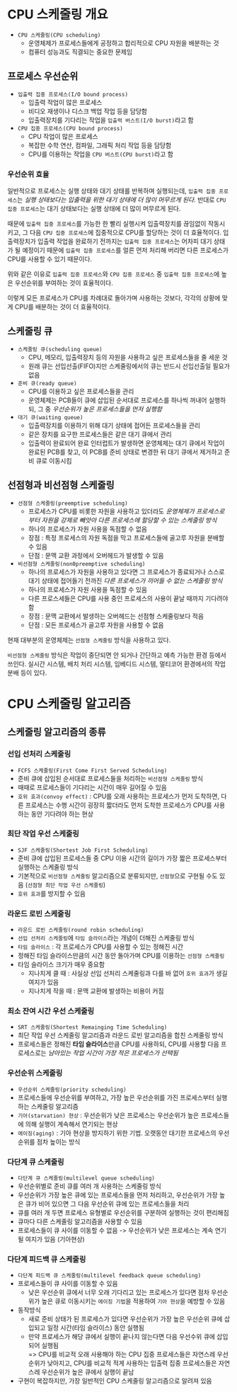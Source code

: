 # CPU 스케줄링 개요

- `CPU 스케줄링(CPU scheduling)`
  - 운영체제가 프로세스들에게 공정하고 합리적으로 CPU 자원을 배분하는 것
  - 컴퓨터 성능과도 직결되는 중요한 문제임

## 프로세스 우선순위

- `입출력 집중 프로세스(I/O bound process)`
  - 입출력 작업이 많은 프로세스
  - 비디오 재생이나 디스크 백업 작업 등을 담당함
  - 입출력장치를 기다리는 작업을 `입출력 버스트(I/O burst)`라고 함
- `CPU 집중 프로세스(CPU bound process)`
  - CPU 작업이 많은 프로세스
  - 복잡한 수학 연산, 컴파일, 그래픽 처리 작업 등을 담당함
  - CPU를 이용하는 작업을 `CPU 버스트(CPU burst)`라고 함

### 우선순위 효율

일반적으로 프로세스는 실행 상태와 대기 상태를 반복하며 실행되는데, `입출력 집중 프로세스`는 *실행 상태보다는 입출력을 위한 대기 상태에 더 많이 머무르게 된다.* 반대로 `CPU 집중 프로세스`는 대기 상태보다는 실행 상태에 더 많이 머무르게 된다.

때문에 `입출력 집중 프로세스`를 가능한 한 빨리 실행시켜 입출력장치를 끊임없이 작동시키고, 그 다음 `CPU 집중 프로세스`에 집중적으로 CPU를 할당하는 것이 더 효율적이다. 입출력장치가 입출력 작업을 완료하기 전까지는 `입출력 집중 프로세스`는 어차피 대기 상태가 될 예정이기 때문에 `입출력 집중 프로세스`를 얼른 먼저 처리해 버리면 다른 프로세스가 CPU를 사용할 수 있기 때문이다.

위와 같은 이유로 `입출력 집중 프로세스`와 `CPU 집중 프로세스` 중 `입출력 집중 프로세스`에 높은 우선순위를 부여하는 것이 효율적이다.

이렇게 모든 프로세스가 CPU를 차례대로 돌아가며 사용하는 것보다, 각각의 상황에 맞게 CPU를 배분하는 것이 더 효율적이다.

## 스케줄링 큐

- `스케줄링 큐(scheduling queue)`
  - CPU, 메모리, 입출력장치 등의 자원을 사용하고 싶은 프로세스들을 줄 세운 것
  - 원래 큐는 선입선출(FIFO)지만 스케줄링에서의 큐는 반드시 선입선출일 필요가 없음
- `준비 큐(ready queue)`
  - CPU를 이용하고 싶은 프로세스들을 관리
  - 운영체제는 PCB들이 큐에 삽입된 순서대로 프로세스를 하나씩 꺼내어 실행하되, 그 중 *우선순위가 높은 프로세스들을 먼저 실행함*
- `대기 큐(waiting queue)`
  - 입출력장치를 이용하기 위해 대기 상태에 접어든 프로세스들을 관리
  - 같은 장치를 요구한 프로세스들은 같은 대기 큐에서 관리
  - 입출력이 완료되어 완료 인터럽트가 발생하면 운영체제는 대기 큐에서 작업이 완료된 PCB를 찾고, 이 PCB를 준비 상태로 변경한 뒤 대기 큐에서 제거하고 준비 큐로 이동시킴

## 선점형과 비선점형 스케줄링

- `선점형 스케줄링(preemptive scheduling)`
  - 프로세스가 CPU를 비롯한 자원을 사용하고 있더라도 *운영체제가 프로세스로부터 자원을 강제로 빼앗아 다른 프로세스에 할당할 수 있는 스케줄링 방식*
  - 하나의 프로세스가 자원 사용을 독점할 수 없음
  - 장점 : 특정 프로세스의 자원 독점을 막고 프로세스들에 골고루 자원을 분배할 수 있음
  - 단점 : 문맥 교환 과정에서 오버헤드가 발생할 수 있음
- `비선점형 스케줄링(non0preemptive scheduling)`
  - 하나의 프로세스가 자원을 사용하고 있다면 그 프로세스가 종료되거나 스스로 대기 상태에 접어들기 전까진 *다른 프로세스가 끼어들 수 없는 스케줄링 방식*
  - 하나의 프로세스가 자원 사용을 독점할 수 있음
  - 다른 프로스세들은 CPU를 사용 중인 프로세스의 사용이 끝날 때까지 기다려야 함
  - 장점 : 문맥 교환에서 발생하는 오버헤드는 선점형 스케줄링보다 적음
  - 단점 : 모든 프로세스가 골고루 자원을 사용할 수 없음

현재 대부분의 운영체제는 `선점형 스케줄링` 방식을 사용하고 있다. 

`비선점형 스케줄링` 방식은 작업이 중단되면 안 되거나 간단하고 예측 가능한 환경 등에서 쓰인다. 실시간 시스템, 배치 처리 시스템, 임베디드 시스템, 멀티코어 환경에서의 작업 분배 등이 있다.

# CPU 스케줄링 알고리즘

## 스케줄링 알고리즘의 종류

### 선입 선처리 스케줄링

- `FCFS 스케줄링(First Come First Served Scheduling)`
- 준비 큐에 삽입된 순서대로 프로세스들을 처리하는 `비선점형 스케줄링` 방식
- 때때로 프로세스들이 기다리는 시간이 매우 길어질 수 있음
- `호위 효과(convoy effect)` : CPU를 오래 사용하는 프로세스가 먼저 도착하면, 다른 프로세스는 수행 시간이 굉장히 짧더라도 먼저 도착한 프로세스가 CPU를 사용하는 동안 기다려야 하는 현상

### 최단 작업 우선 스케줄링

- `SJF 스케줄링(Shortest Job First Scheduling)`
- 준비 큐에 삽입된 프로세스들 중 CPU 이용 시간의 길이가 가장 짧은 프로세스부터 실행하는 스케줄링 방식
- 기본적으로 `비선점형 스케줄링` 알고리즘으로 분류되지만, `선점형`으로 구현될 수도 있음 (`선점형 최단 작업 우선 스케줄링`)
- `호위 효과`를 방지할 수 있음

### 라운드 로빈 스케줄링

- `라운드 로빈 스케줄링(round robin scheduling)`
- `선입 선처리 스케줄링`에 `타임 슬라이스`라는 개념이 더해진 스케줄링 방식
- `타임 슬라이스` : 각 프로세스가 CPU를 사용할 수 있는 정해진 시간
- 정해진 타임 슬라이스만큼의 시간 동안 돌아가며 CPU를 이용하는 `선점형 스케줄링`
- 타임 슬라이스 크기가 매우 중요함
  - 지나치게 클 때 : 사실상 선입 선처리 스케줄링과 다를 바 없어 `호위 효과`가 생길 여지가 있음
  - 지나치게 작을 때 : 문맥 교환에 발생하는 비용이 커짐

### 최소 잔여 시간 우선 스케줄링

- `SRT 스케줄링(Shortest Remainging Time Scheduling)`
- 최단 작업 우선 스케줄링 알고리즘과 라운드 로빈 알고리즘을 합친 스케줄링 방식
- 프로세스들은 정해진 **타임 슬라이스**만큼 CPU를 사용하되, CPU를 사용할 다음 프로세스로는 *남아있는 작업 시간이 가장 적은 프로세스가 선택됨*

### 우선순위 스케줄링

- `우선순위 스케줄링(priority scheduling)`
- 프로세스들에 우선순위를 부여하고, 가장 높은 우선순위를 가진 프로세스부터 실행하는 스케줄링 알고리즘
- `기아(starvation) 현상` : 우선순위가 낮은 프로세스는 우선순위가 높은 프로세스들에 의해 실행이 계속해서 연기되는 현상
- `에이징(aging)` : 기아 현상을 방지하기 위한 기법. 오랫동안 대기한 프로세스의 우선순위를 점차 높이는 방식

### 다단계 큐 스케줄링

- `다단계 큐 스케줄링(multilevel queue scheduling)`
- 우선순위별로 준비 큐를 여러 개 사용하는 스케줄링 방식
- 우선순위가 가장 높은 큐에 있는 프로세스들을 먼저 처리하고, 우선순위가 가장 높은 큐가 비어 있으면 그 다음 우선순위 큐에 있는 프로세스들을 처리
- 큐를 여러 개 두면 프로세스 유형별로 우선순위를 구분하여 실행하는 것이 편리해짐
- 큐마다 다른 스케줄링 알고리즘을 사용할 수 있음
- 프로세스들이 큐 사이를 이동할 수 없음 -> 우선순위가 낮은 프로세스는 계속 연기될 여지가 있음 (기아현상)

### 다단계 피드백 큐 스케줄링

- `다단계 피드백 큐 스케줄링(multilevel feedback queue scheduling)`
- 프로세스들이 큐 사이를 이동할 수 있음
  - 낮은 우선순위 큐에서 너무 오래 기다리고 있는 프로세스가 있다면 점차 우선순위가 높은 큐로 이동시키는 `에이징 기법`을 적용하여 `기아 현상`을 예방할 수 있음
- 동작방식
  - 새로 준비 상태가 된 프로세스가 있다면 우선순위가 가장 높은 우선순위 큐에 삽입되고 일정 시간(타임 슬라이스) 동안 실행됨
  - 만약 프로세스가 해당 큐에서 실행이 끝나지 않는다면 다음 우선수위 큐에 삽입되어 실행됨
  </br>=> CPU를 비교적 오래 사용해야 하는 CPU 집중 프로세스들은 자연스레 우선순위가 낮아지고, CPU를 비교적 적게 사용하는 입출력 집중 프로세스들은 자연스레 우선순위가 높은 큐에서 실행이 끝남
- 구현이 복잡하지만, 가장 일반적인 CPU 스케줄링 알고리즘으로 알려져 있음